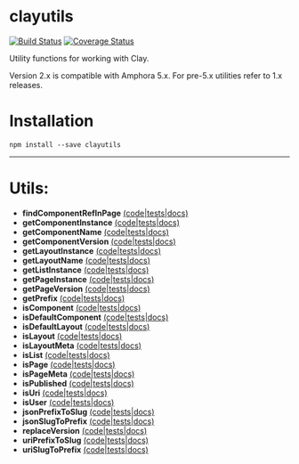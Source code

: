 # clayutils

[![Build Status](https://travis-ci.org/clay/clayutils.svg?branch=master)](https://travis-ci.org/clay/clayutils)
[![Coverage Status](https://coveralls.io/repos/github/clay/clayutils/badge.svg?branch=master)](https://coveralls.io/github/clay/clayutils?branch=master)

Utility functions for working with Clay.

Version 2.x is compatible with Amphora 5.x. For pre-5.x utilities refer to 1.x releases.

# Installation

```
npm install --save clayutils
```

---

# Utils:

* **findComponentRefInPage** [(code|tests|docs)](https://github.com/clay/clayutils/tree/master/lib/findComponentRefInPage)
* **getComponentInstance** [(code|tests|docs)](https://github.com/clay/clayutils/tree/master/lib/getComponentInstance)
* **getComponentName** [(code|tests|docs)](https://github.com/clay/clayutils/tree/master/lib/getComponentName)
* **getComponentVersion** [(code|tests|docs)](https://github.com/clay/clayutils/tree/master/lib/getComponentVersion)
* **getLayoutInstance** [(code|tests|docs)](https://github.com/clay/clayutils/tree/master/lib/getLayoutInstance)
* **getLayoutName** [(code|tests|docs)](https://github.com/clay/clayutils/tree/master/lib/getLayoutName)
* **getListInstance** [(code|tests|docs)](https://github.com/clay/clayutils/tree/master/lib/getListInstance)
* **getPageInstance** [(code|tests|docs)](https://github.com/clay/clayutils/tree/master/lib/getPageInstance)
* **getPageVersion** [(code|tests|docs)](https://github.com/clay/clayutils/tree/master/lib/getPageVersion)
* **getPrefix** [(code|tests|docs)](https://github.com/clay/clayutils/tree/master/lib/getPrefix)
* **isComponent** [(code|tests|docs)](https://github.com/clay/clayutils/tree/master/lib/isComponent)
* **isDefaultComponent** [(code|tests|docs)](https://github.com/clay/clayutils/tree/master/lib/isDefaultComponent)
* **isDefaultLayout** [(code|tests|docs)](https://github.com/clay/clayutils/tree/master/lib/isDefaultLayout)
* **isLayout** [(code|tests|docs)](https://github.com/clay/clayutils/tree/master/lib/isLayout)
* **isLayoutMeta** [(code|tests|docs)](https://github.com/clay/clayutils/tree/master/lib/isLayoutMeta)
* **isList** [(code|tests|docs)](https://github.com/clay/clayutils/tree/master/lib/isList)
* **isPage** [(code|tests|docs)](https://github.com/clay/clayutils/tree/master/lib/isPage)
* **isPageMeta** [(code|tests|docs)](https://github.com/clay/clayutils/tree/master/lib/isPageMeta)
* **isPublished** [(code|tests|docs)](https://github.com/clay/clayutils/tree/master/lib/isPublished)
* **isUri** [(code|tests|docs)](https://github.com/clay/clayutils/tree/master/lib/isUri)
* **isUser** [(code|tests|docs)](https://github.com/clay/clayutils/tree/master/lib/isUser)
* **jsonPrefixToSlug** [(code|tests|docs)](https://github.com/clay/clayutils/tree/master/lib/jsonPrefixToSlug)
* **jsonSlugToPrefix** [(code|tests|docs)](https://github.com/clay/clayutils/tree/master/lib/jsonSlugToPrefix)
* **replaceVersion** [(code|tests|docs)](https://github.com/clay/clayutils/tree/master/lib/replaceVersion)
* **uriPrefixToSlug** [(code|tests|docs)](https://github.com/clay/clayutils/tree/master/lib/uriPrefixToSlug)
* **uriSlugToPrefix** [(code|tests|docs)](https://github.com/clay/clayutils/tree/master/lib/uriSlugToPrefix)
